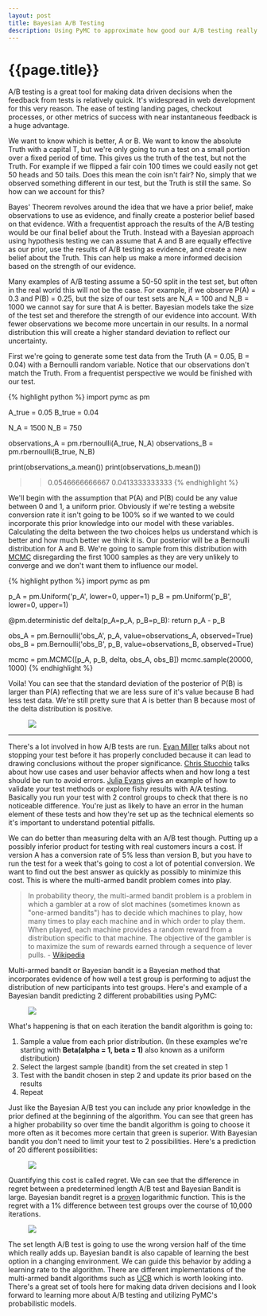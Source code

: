 ```yaml
---
layout: post
title: Bayesian A/B Testing
description: Using PyMC to approximate how good our A/B testing really is
---
```


{{page.title}}
==============

A/B testing is a great tool for making data driven decisions when the feedback from tests is relatively quick. It's widespread in web development for this very reason. The ease of testing landing pages, checkout processes, or other metrics of success with near instantaneous feedback is a huge advantage.

We want to know which is better, A or B. We want to know the absolute Truth with a capital T, but we're only going to run a test on a small portion over a fixed period of time. This gives us the truth of the test, but not the Truth. For example if we flipped a fair coin 100 times we could easily not get 50 heads and 50 tails. Does this mean the coin isn't fair? No, simply that we observed something different in our test, but the Truth is still the same. So how can we account for this?

Bayes' Theorem revolves around the idea that we have a prior belief, make observations to use as evidence, and finally create a posterior belief based on that evidence. With a frequentist approach the results of the A/B testing would be our final belief about the Truth. Instead with a Bayesian approach using hypothesis testing we can assume that A and B are equally effective as our prior, use the results of A/B testing as evidence, and create a new belief about the Truth. This can help us make a more informed decision based on the strength of our evidence.

Many examples of A/B testing assume a 50-50 split in the test set, but often in the real world this will not be the case. For example, if we observe P(A) = 0.3 and P(B) = 0.25, but the size of our test sets are N_A = 100 and N_B = 1000 we cannot say for sure that A is better. Bayesian models take the size of the test set and therefore the strength of our evidence into account. With fewer observations we become more uncertain in our results. In a normal distribution this will create a higher standard deviation to reflect our uncertainty.

First we're going to generate some test data from the Truth (A = 0.05, B = 0.04) with a Bernoulli random variable. Notice that our observations don't match the Truth. From a frequentist perspective we would be finished with our test. 

{% highlight python %}
import pymc as pm

A_true = 0.05
B_true = 0.04

N_A = 1500
N_B = 750

observations_A = pm.rbernoulli(A_true, N_A)
observations_B = pm.rbernoulli(B_true, N_B)

print(observations_a.mean())
print(observations_b.mean())

>>0.0546666666667
>>0.0413333333333
{% endhighlight %}

We'll begin with the assumption that P(A) and P(B) could be any value between 0 and 1, a uniform prior. Obviously if we're testing a website conversion rate it isn't going to be 100% so if we wanted to we could incorporate this prior knowledge into our model with these variables. Calculating the delta between the two choices helps us understand which is better and how much better we think it is. Our posterior will be a Bernoulli distribution for A and B. We're going to sample from this distribution with [MCMC][mcmc] disregarding the first 1000 samples as they are very unlikely to converge and we don't want them to influence our model.

{% highlight python %}
import pymc as pm

p_A = pm.Uniform('p_A', lower=0, upper=1)
p_B = pm.Uniform('p_B', lower=0, upper=1)

@pm.deterministic
def delta(p_A=p_A, p_B=p_B):
    return p_A - p_B

obs_A = pm.Bernoulli('obs_A', p_A, value=observations_A, observed=True)
obs_B = pm.Bernoulli('obs_B', p_B, value=observations_B, observed=True)

mcmc = pm.MCMC([p_A, p_B, delta, obs_A, obs_B])
mcmc.sample(20000, 1000)
{% endhighlight %}

Voila! You can see that the standard deviation of the posterior of P(B) is larger than P(A) reflecting that we are less sure of it's value because B had less test data. We're still pretty sure that A is better than B because most of the delta distribution is positive.
<figure>
	<img src="/img/2015-2-22-bayesian-ab/simple_ab.png">
</figure>

---------------------------

There's a lot involved in how A/B tests are run. [Evan Miller][how not] talks about not stopping your test before it has properly concluded because it can lead to drawing conclusions without the proper significance. [Chris Stucchio][not bandit] talks about how use cases and user behavior affects when and how long a test should be run to avoid errors. [Julia Evans][aa test] gives an example of how to validate your test methods or explore fishy results with A/A testing. Basically you run your test with 2 control groups to check that there is no noticeable difference. You're just as likely to have an error in the human element of these tests and how they're set up as the technical elements so it's important to understand potential pitfalls.

We can do better than measuring delta with an A/B test though. Putting up a possibly inferior product for testing with real customers incurs a cost. If version A has a conversion rate of 5% less than version B, but you have to run the test for a week that's going to cost a lot of potential conversion. We want to find out the best answer as quickly as possibly to minimize this cost. This is where the multi-armed bandit problem comes into play. 

> In probability theory, the multi-armed bandit problem is a problem in which a gambler at a row of slot machines (sometimes known as "one-armed bandits") has to decide which machines to play, how many times to play each machine and in which order to play them. When played, each machine provides a random reward from a distribution specific to that machine. The objective of the gambler is to maximize the sum of rewards earned through a sequence of lever pulls. - [Wikipedia][bandit definition]

Multi-armed bandit or Bayesian bandit is a Bayesian method that incorporates evidence of how well a test group is performing to adjust the distribution of new participants into test groups. Here's and example of a Bayesian bandit predicting 2 different probabilities using PyMC:
<figure>
	<img src="/img/2015-2-22-bayesian-ab/2_bandit_example.png">
</figure>

What's happening is that on each iteration the bandit algorithm is going to:

1. Sample a value from each prior distribution. (In these examples we're starting with **Beta(alpha = 1, beta = 1)** also known as a uniform distribution)
2. Select the largest sample (bandit) from the set created in step 1
3. Test with the bandit chosen in step 2 and update its prior based on the results
4. Repeat

Just like the Bayesian A/B test you can include any prior knowledge in the prior defined at the beginning of the algorithm. You can see that green has a higher probability so over time the bandit algorithm is going to choose it more often as it becomes more certain that green is superior. With Bayesian bandit you don't need to limit your test to 2 possibilities. Here's a prediction of 20 different possibilities:
<figure>
	<img src="/img/2015-2-22-bayesian-ab/20_bandit_example.png">
</figure>

Quantifying this cost is called regret. We can see that the difference in regret between a predetermined length A/B test and Bayesian Bandit is large. Bayesian bandit regret is a [proven][prove] logarithmic function. This is the regret with a 1% difference between test groups over the course of 10,000 iterations.
<figure>
	<img src="/img/2015-2-22-bayesian-ab/regret.png">
</figure>

The set length A/B test is going to use the wrong version half of the time which really adds up. Bayesian bandit is also capable of learning the best option in a changing environment. We can guide this behavior by adding a learning rate to the algorithm. There are different implementations of the multi-armed bandit algorithms such as [UCB][ucb] which is worth looking into. There's a great set of tools here for making data driven decisions and I look forward to learning more about A/B testing and utilizing PyMC's probabilistic models.



[mcmc]: http://en.wikipedia.org/wiki/Markov_chain_Monte_Carlo
[how not]: http://www.evanmiller.org/how-not-to-run-an-ab-test.html
[not bandit]: https://www.chrisstucchio.com/blog/2015/dont_use_bandits.html
[aa test]: http://jvns.ca/blog/2015/02/06/a-a-testing/
[bandit definition]: http://en.wikipedia.org/wiki/Multi-armed_bandit
[prove]: http://arxiv.org/pdf/1111.1797.pdf
[ucb]: http://jeremykun.com/2013/10/28/optimism-in-the-face-of-uncertainty-the-ucb1-algorithm/